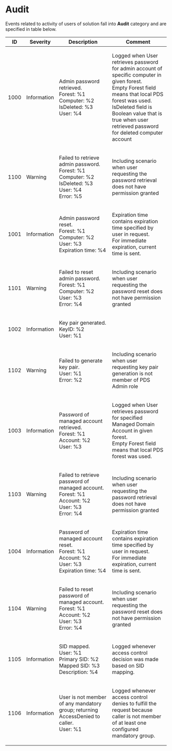 ﻿# Audit
Events related to activity of users of solution fall into **Audit** category and are specified in table below.
<table>
<thead>
<tr>
<th width="8%">ID</th>
<th width="15%">Severity</th>
<th>Description</th>
<th>Comment</th>
</tr>
</thead>
<tbody>
<tr>
<td>1000</td>
<td>Information</td>
<td>

Admin password retrieved.  
Forest: %1  
Computer: %2  
IsDeleted: %3  
User: %4</td>
<td>

Logged when User retrieves password for admin account of specific computer in given forest.  
Empty Forest field means that local PDS forest was used.  
IsDeleted field is Boolean value that is true when user retrieved password for deleted computer account</td>
</tr>
<tr>
<td>1100</td>
<td>Warning</td>
<td>

Failed to retrieve admin password.  
Forest: %1  
Computer: %2  
IsDeleted: %3  
User: %4  
Error: %5</td>
<td>

Including scenario when user requesting the password retrieval does not have permission granted</td>
</tr>
<tr>
<td>1001</td>
<td>Information</td>
<td>

Admin password reset.  
Forest: %1  
Computer: %2  
User: %3  
Expiration time: %4</td>
<td>

Expiration time contains expiration time specified by user in request.  
For immediate expiration, current time is sent.</td>
</tr>
<tr>
<td>1101</td>
<td>Warning</td>
<td>

Failed to reset admin password.  
Forest: %1  
Computer: %2  
User: %3  
Error: %4</td>
<td>

Including scenario when user requesting the password reset does not have permission granted</td>
</tr>
<tr>
<td>1002</td>
<td>Information</td>
<td>

Key pair generated.  
KeyID: %2  
User: %1</td>
<td></td>
</tr>
<tr>
<td>1102</td>
<td>Warning</td>
<td>

Failed to generate key pair.  
User: %1  
Error: %2</td>
<td>

Including scenario when user requesting key pair generation is not member of PDS Admin role</td>
</tr>
<tr>
<td>1003</td>
<td>Information</td>
<td>

Password of managed account retrieved.  
Forest: %1  
Account: %2  
User: %3</td>
<td>

Logged when User retrieves password for specified Managed Domain Account in given forest.  
Empty Forest field means that local PDS forest was used.</td>
</tr>
<tr>
<td>1103</td>
<td>Warning</td>
<td>

Failed to retrieve password of managed account.  
Forest: %1  
Account: %2  
User: %3  
Error: %4</td>
<td>

Including scenario when user requesting the password retrieval does not have permission granted</td>
</tr>
<tr>
<td>1004</td>
<td>Information</td>
<td>

Password of managed account reset.  
Forest: %1  
Account: %2  
User: %3  
Expiration time: %4</td>
<td>

Expiration time contains expiration time specified by user in request.  
For immediate expiration, current time is sent.</td>
</tr>
<tr>
<td>1104</td>
<td>Warning</td>
<td>

Failed to reset password of managed account.  
Forest: %1  
Account: %2  
User: %3  
Error: %4</td>
<td>

Including scenario when user requesting the password reset does not have permission granted</td>
</tr>
<tr>
<td>1105</td>
<td>Information</td>
<td>

SID mapped.  
User: %1  
Primary SID: %2  
Mapped SID: %3  
Description: %4</td>
<td>

Logged whenever access control decision was made based on SID mapping.</td>
</tr>
<tr>
<td>1106</td>
<td>Information</td>
<td>

User is not member of any mandatory group; returning AccessDenied to caller.  
User: %1</td>
<td>

Logged whenever access control denies to fulfill the request because caller is not member of at least one configured mandatory group.</td>
</tr>
</tbody>
</table>